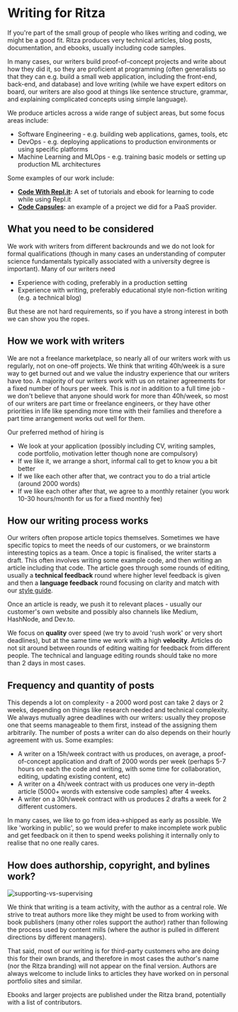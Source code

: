 # Writing for Ritza

If you're part of the small group of people who likes writing and coding, we might be a good fit. Ritza produces very technical articles, blog posts, documentation, 
and ebooks, usually including code samples.

In many cases, our writers build proof-of-concept projects and write about how they did it, so they are proficient at programming (often generalists so that they 
can e.g. build a small web application, including the front-end, back-end, and database) and love writing (while we have expert editors on board, our writers 
are also good at things like sentence structure, grammar, and explaining complicated concepts using simple language). 

We produce articles across a wide range of subject areas, but some focus areas include:

* Software Engineering - e.g. building web applications, games, tools, etc
* DevOps - e.g. deploying applications to production environments or using specific platforms
* Machine Learning and MLOps - e.g. training basic models or setting up production ML architectures

Some examples of our work include:

* **[Code With Repl.it](https://codewithrepl.it):** A set of tutorials and ebook for learning to code while using Repl.it
* **[Code Capsules](https://codecapsules.io/docs/hosting-a-front-end-building-and-deploying-your-portfolio-to-code-capsules/):** an example of a project we did for a PaaS provider.

## What you need to be considered

We work with writers from different backrounds and we do not look for formal qualifications (though in many cases an understanding of computer science fundamentals 
typically associated with a university degree is important). Many of our writers need

* Experience with coding, preferably in a production setting
* Experience with writing, preferably educational style non-fiction writing (e.g. a technical blog)

But these are not hard requirements, so if you have a strong interest in both we can show you the ropes.

## How we work with writers

We are not a freelance marketplace, so nearly all of our writers work with us regularly, not on one-off projects. We think that writing 40h/week is a sure way to get burned out and we value the industry experience that our writers have too. A majority of our writers work with us on retainer agreements for a fixed number of hours per week. This is *not* in addition to a full time job - we don't believe that anyone should work for more than 40h/week, so most of our writers are part time or freelance engineers, or they have other priorities in life like spending more time with their families and therefore a part time arrangement works out well for them. 

Our preferred method of hiring is 

* We look at your application (possibly including CV, writing samples, code portfolio, motivation letter though none are compulsory)
* If we like it, we arrange a short, informal call to get to know you a bit better
* If we like each other after that, we contract you to do a trial article (around 2000 words)
* If we like each other after that, we agree to a monthly retainer (you work 10-30 hours/month for us for a fixed monthly fee)

## How our writing process works

Our writers often propose article topics themselves. Sometimes we have specific topics to meet the needs of our customers, or we brainstorm interesting topics 
as a team. Once a topic is finalised, the writer starts a draft. This often involves writing some example code, and then writing an article including that code. 
The article goes through some rounds of editing, usually a **technical feedback** round where higher level feedback is given and then a **language feedback** round 
focusing on clarity and match with our [style guide](https://github.com/ritza-co/handbook/blob/main/ritza-style-guide.md).

Once an article is ready, we push it to relevant places - usually our customer's own website and possibly also channels like Medium, HashNode, and Dev.to.

We focus on **quality** over speed (we try to avoid 'rush work' or very short deadlines), but at the same time we work with a high **velocity**. Articles do not 
sit around between rounds of editing waiting for feedback from different people. The technical and language editing rounds should take no more than 2 days in most 
cases.

## Frequency and quantity of posts

This depends a lot on complexity - a 2000 word post can take 2 days or 2 weeks, depending on things like research needed and technical complexity. We always 
mutually agree deadlines with our writers: usually they propose one that seems manageable to them first, instead of the assigning them arbitrarily. The number of posts a writer can do also depends on their hourly agreement with us. Some examples:

* A writer on a 15h/week contract with us produces, on average, a proof-of-concept application and draft of 2000 words per week (perhaps 5-7 hours on each the code and writing, with some time for collaboration, editing, updating existing content, etc)
* A writer on a 4h/week contract with us produces one very in-depth article (5000+ words with extensive code samples) after 4 weeks.
* A writer on a 30h/week contract with us produces 2 drafts a week for 2 different customers.

In many cases, we like to go from idea->shipped as early as possible. We like 'working in public', so we would prefer to make incomplete work public and get feedback on it then to spend weeks polishing it internally only to realise that no one really cares.

## How does authorship, copyright, and bylines work?

![supporting-vs-supervising](https://cln.sh/YhUk2g+)

We think that writing is a team activity, with the author as a central role. We strive to treat authors more like they might be used to from working with book 
publishers (many other roles support the author) rather than following the process used by content mills (where the author is pulled in different directions by 
different managers). 

That said, most of our writing is for third-party customers who are doing this for their own brands, and therefore in most cases the author's name 
(nor the Ritza branding) will not appear on the final version. Authors are always welcome to include links to articles they have worked on in personal 
portfolio sites and similar.

Ebooks and larger projects are published under the Ritza brand, potentially with a list of contributors.
